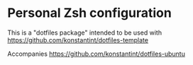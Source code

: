 # Personal Zsh configuration

This is a "dotfiles package" intended to be used with
https://github.com/konstantint/dotfiles-template

Accompanies
https://github.com/konstantint/dotfiles-ubuntu

